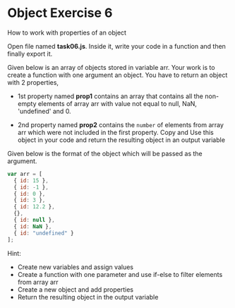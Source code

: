# Object Exercise 6

How to work with properties of an object

Open file named **task06.js**. Inside it, write your code in a function and then finally export it.

Given below is an array of objects stored in variable arr. Your work is to create
a function with one argument an object. You have to return an object with 2 properties, 

- 1st property named **prop1** contains an array that contains all the non-empty elements of 
array arr with value not equal to null, NaN, 'undefined' and 0. 

- 2nd property named **prop2** contains the `number` of elements from array arr 
which were not included in the first property. 
Copy and Use this object in your code and return the resulting object in an output variable

Given below is the format of the object which will be passed as the argument.

```js
var arr = [
  { id: 15 },
  { id: -1 },
  { id: 0 },
  { id: 3 },
  { id: 12.2 },
  {},
  { id: null },
  { id: NaN },
  { id: "undefined" }
];
```

Hint:

- Create new variables and assign values
- Create a function with one parameter and use if-else to filter elements from array arr
- Create a new object and add properties
- Return the resulting object in the output variable
